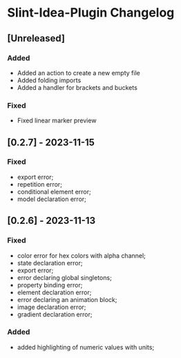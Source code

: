 <!-- Keep a Changelog guide -> https://keepachangelog.com -->

# Slint-Idea-Plugin Changelog

## [Unreleased]

### Added
- Added an action to create a new empty file
- Added folding imports
- Added a handler for brackets and buckets

### Fixed
- Fixed linear marker preview

## [0.2.7] - 2023-11-15

### Fixed
- export error; 
- repetition error; 
- conditional element error; 
- model declaration error;

## [0.2.6] - 2023-11-13

### Fixed
- color error for hex colors with alpha channel;
- state declaration error;
- export error;
- error declaring global singletons;
- property binding error;
- element declaration error;
- error declaring an animation block;
- image declaration error;
- gradient declaration error;

### Added
- added highlighting of numeric values with units;
